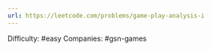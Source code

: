 ```yaml
---
url: https://leetcode.com/problems/game-play-analysis-i
---
```


Difficulty: #easy
Companies: #gsn-games
